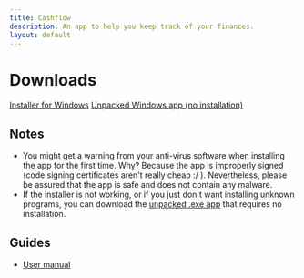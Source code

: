```yaml
---
title: Cashflow
description: An app to help you keep track of your finances.
layout: default
---
```


# Downloads

<a href="https://www.dropbox.com/s/qw2v0sdwzq7awrj/Cashflow%20Setup%201.0.0.exe?dl=1" class="download-btn">Installer for Windows</a>
<a href="https://www.dropbox.com/s/vwnvy800zf1sezp/cashflow-win-unpacked.zip?dl=1" class="download-btn">Unpacked Windows app (no installation)</a>
   
## Notes
- You might get a warning from your anti-virus software when installing the app for the first time. 
Why? Because the app is improperly signed (code signing certificates aren't really cheap :/ ). 
Nevertheless, please be assured that the app is safe and does not contain any malware.
- If the installer is not working, or if you just don't want installing unknown programs, you can download the 
<a href="https://www.dropbox.com/s/vwnvy800zf1sezp/cashflow-win-unpacked.zip?dl=1">unpacked .exe app</a> that requires no installation.

## Guides
- [User manual](/cashflow/user-manual)
